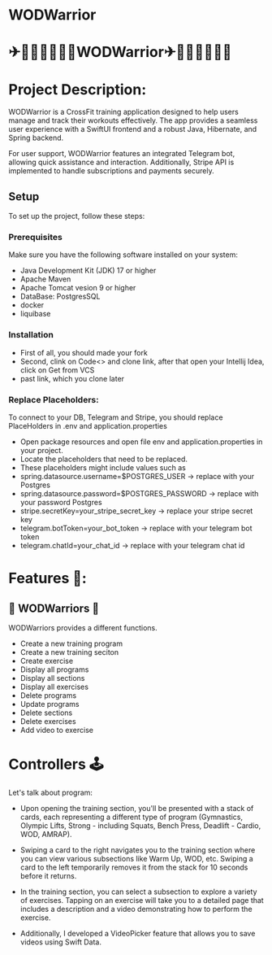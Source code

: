 # WODWarrior
# ✈🏃🏻‍♂️🏃🏻‍♂️WODWarrior✈🏃🏻‍♂️🏃🏻‍♂️

# Project Description:
WODWarrior is a CrossFit training application designed to help users manage and track their workouts effectively. The app provides a seamless user experience with a SwiftUI frontend and a robust Java, Hibernate, and Spring backend.

For user support, WODWarrior features an integrated Telegram bot, allowing quick assistance and interaction. Additionally, Stripe API is implemented to handle subscriptions and payments securely.

## Setup

To set up the project, follow these steps:

### Prerequisites

Make sure you have the following software installed on your system:

- Java Development Kit (JDK) 17 or higher
- Apache Maven
- Apache Tomcat vesion 9 or higher
- DataBase: PostgresSQL
- docker
- liquibase

### Installation
- First of all, you should made your fork
- Second, clink on Code<> and clone link, after that open your Intellij Idea, click on Get from VCS
- past link, which you clone later

### Replace Placeholders:
To connect to your DB, Telegram and Stripe, you should replace PlaceHolders in .env and application.properties
- Open package resources and open file env and application.properties in your project.
- Locate the placeholders that need to be replaced.
- These placeholders might include values such as
- spring.datasource.username=$POSTGRES_USER -> replace with your Postgres
- spring.datasource.password=$POSTGRES_PASSWORD -> replace with your password Postgres
- stripe.secretKey=your_stripe_secret_key -> replace your stripe secret key
- telegram.botToken=your_bot_token -> replace with your telegram bot token
- telegram.chatId=your_chat_id -> replace with your telegram chat id

# Features 🤌:

## 🏢 WODWarriors  🏢
WODWarriors provides a different functions. 
- Create a new training program
- Create a new training seciton
- Create exercise
- Display all programs
- Display all sections
- Display all exercises
- Delete programs
- Update programs
- Delete sections
- Delete exercises
- Add video to exercise

# Controllers 🕹
Let's talk about program:

- Upon opening the training section, you'll be presented with a stack of cards, each representing a different type of program (Gymnastics, Olympic Lifts, Strong - including Squats, Bench Press, Deadlift - Cardio, WOD, AMRAP).

- Swiping a card to the right navigates you to the training section where you can view various subsections like Warm Up, WOD, etc. Swiping a card to the left temporarily removes it from the stack for 10 seconds before it returns.

- In the training section, you can select a subsection to explore a variety of exercises. Tapping on an exercise will take you to a detailed page that includes a description and a video demonstrating how to perform the exercise.

- Additionally, I developed a VideoPicker feature that allows you to save videos using Swift Data.
